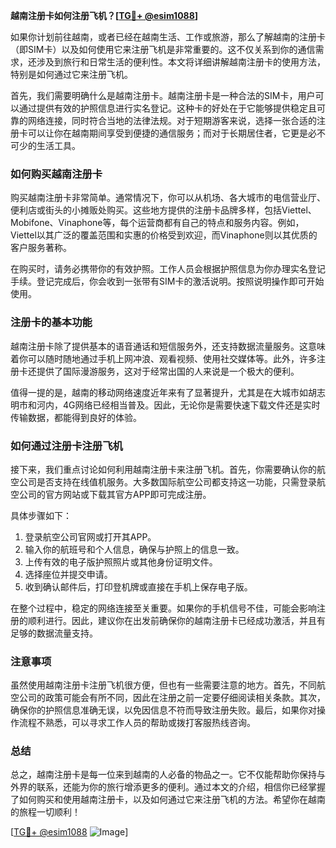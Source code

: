 **越南注册卡如何注册飞机？[[TG💪+ @esim1088](https://t.me/s/esim1088)]**

如果你计划前往越南，或者已经在越南生活、工作或旅游，那么了解越南的注册卡（即SIM卡）以及如何使用它来注册飞机是非常重要的。这不仅关系到你的通信需求，还涉及到旅行和日常生活的便利性。本文将详细讲解越南注册卡的使用方法，特别是如何通过它来注册飞机。

首先，我们需要明确什么是越南注册卡。越南注册卡是一种合法的SIM卡，用户可以通过提供有效的护照信息进行实名登记。这种卡的好处在于它能够提供稳定且可靠的网络连接，同时符合当地的法律法规。对于短期游客来说，选择一张合适的注册卡可以让你在越南期间享受到便捷的通信服务；而对于长期居住者，它更是必不可少的生活工具。

### 如何购买越南注册卡

购买越南注册卡非常简单。通常情况下，你可以从机场、各大城市的电信营业厅、便利店或街头的小摊贩处购买。这些地方提供的注册卡品牌多样，包括Viettel、Mobifone、Vinaphone等，每个运营商都有自己的特点和服务内容。例如，Viettel以其广泛的覆盖范围和实惠的价格受到欢迎，而Vinaphone则以其优质的客户服务著称。

在购买时，请务必携带你的有效护照。工作人员会根据护照信息为你办理实名登记手续。登记完成后，你会收到一张带有SIM卡的激活说明。按照说明操作即可开始使用。

### 注册卡的基本功能

越南注册卡除了提供基本的语音通话和短信服务外，还支持数据流量服务。这意味着你可以随时随地通过手机上网冲浪、观看视频、使用社交媒体等。此外，许多注册卡还提供了国际漫游服务，这对于经常出国的人来说是一个极大的便利。

值得一提的是，越南的移动网络速度近年来有了显著提升，尤其是在大城市如胡志明市和河内，4G网络已经相当普及。因此，无论你是需要快速下载文件还是实时传输数据，都能得到良好的体验。

### 如何通过注册卡注册飞机

接下来，我们重点讨论如何利用越南注册卡来注册飞机。首先，你需要确认你的航空公司是否支持在线值机服务。大多数国际航空公司都支持这一功能，只需登录航空公司的官方网站或下载其官方APP即可完成注册。

具体步骤如下：

1. 登录航空公司官网或打开其APP。
2. 输入你的航班号和个人信息，确保与护照上的信息一致。
3. 上传有效的电子版护照照片或其他身份证明文件。
4. 选择座位并提交申请。
5. 收到确认邮件后，打印登机牌或直接在手机上保存电子版。

在整个过程中，稳定的网络连接至关重要。如果你的手机信号不佳，可能会影响注册的顺利进行。因此，建议你在出发前确保你的越南注册卡已经成功激活，并且有足够的数据流量支持。

### 注意事项

虽然使用越南注册卡注册飞机很方便，但也有一些需要注意的地方。首先，不同航空公司的政策可能会有所不同，因此在注册之前一定要仔细阅读相关条款。其次，确保你的护照信息准确无误，以免因信息不符而导致注册失败。最后，如果你对操作流程不熟悉，可以寻求工作人员的帮助或拨打客服热线咨询。

### 总结

总之，越南注册卡是每一位来到越南的人必备的物品之一。它不仅能帮助你保持与外界的联系，还能为你的旅行增添更多的便利。通过本文的介绍，相信你已经掌握了如何购买和使用越南注册卡，以及如何通过它来注册飞机的方法。希望你在越南的旅程一切顺利！

[[TG💪+ @esim1088](https://t.me/s/esim1088) ![Image](https://i.postimg.cc/4NQfJmqS/Snipaste-2025-05-13-00-14-12.png)]